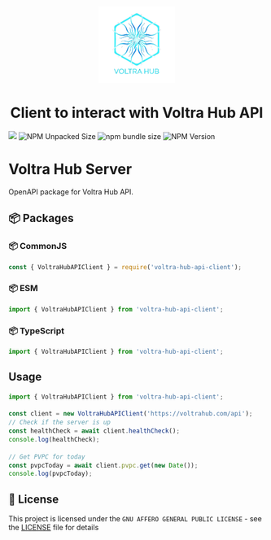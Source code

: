 <p align="center">
  <a href="https://github.com/xutyxd/voltra-hub-api-client">    <picture>
      <source srcset="../voltra-hub-logo.png" width="150">
      <img alt="TS Contract First logo" src="./voltra-hub-logo.png" width="150">
    </picture>
  </a>
</p>

<h1 align="center">
  Client to interact with Voltra Hub API
</h1>

<p align="left">
    <img src="https://img.shields.io/npm/dw/voltra-hub-api-client">
    <img alt="NPM Unpacked Size" src="https://img.shields.io/npm/unpacked-size/voltra-hub-api-client">
    <img alt="npm bundle size" src="https://img.shields.io/bundlephobia/min/voltra-hub-api-client">
    <img alt="NPM Version" src="https://img.shields.io/npm/v/voltra-hub-api-client">
</p>

# Voltra Hub Server

OpenAPI package for Voltra Hub API.

## 📦 Packages

### 📦 CommonJS

```js
const { VoltraHubAPIClient } = require('voltra-hub-api-client');
```

### 📦 ESM

```js
import { VoltraHubAPIClient } from 'voltra-hub-api-client';
```

### 📦 TypeScript

```ts
import { VoltraHubAPIClient } from 'voltra-hub-api-client';
```

## Usage

```ts
import { VoltraHubAPIClient } from 'voltra-hub-api-client';

const client = new VoltraHubAPIClient('https://voltrahub.com/api');
// Check if the server is up
const healthCheck = await client.healthCheck();
console.log(healthCheck);

// Get PVPC for today
const pvpcToday = await client.pvpc.get(new Date());
console.log(pvpcToday);
```


## 📝 License

This project is licensed under the `GNU AFFERO GENERAL PUBLIC LICENSE` - see the [LICENSE](LICENSE) file for details